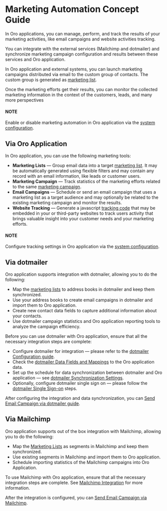 <a id="user-guide-marketing-automation"></a>
<!-- updated on 06 July 2017 -->

# Marketing Automation Concept Guide

In Oro applications, you can manage, perform, and track the results of your marketing activities, like email campaigns and website activities tracking.

You can integrate with the external services (Mailchimp and dotmailer) and synchronize marketing campaign configuration and results between these services and Oro application.

In Oro application and external systems, you can launch marketing campaigns distributed via email to the custom group of contacts. The custom group is generated as [marketing list](../../back-office/marketing/marketing-lists/index.md#user-guide-marketing-lists).

Once the marketing efforts get their results, you can monitor the collected marketing information in the context of the customers, leads, and many more perspectives

#### NOTE
Enable or disable marketing automation in Oro application via the [system configuration](../../back-office/system/configuration/marketing/general-setup-marketing/index.md#marketing-system-configuration).

## Via Oro Application

In Oro application, you can use the following marketing tools:

* **Marketing Lists** — Group email data into a target [marketing list](../../back-office/marketing/marketing-lists/index.md#user-guide-marketing-lists). It may be automatically generated using flexible filters and may contain any record with an email information, like leads or customer users.
* **Marketing Campaign** — Track statistics of the marketing efforts related to the same [marketing campaign](../../back-office/marketing/marketing-campaigns/index.md#user-guide-marketing-campaigns).
* **Email Campaigns** — Schedule or send an email campaign that uses a marketing list as a target audience and may optionally be related to the existing marketing campaign and monitor the results.
* **Website Tracking** — Generate a javascript [tracking code](../../back-office/marketing/tracking-websites/index.md#user-guide-marketing-tracking) that may be embedded in your or third-party websites to track users activity that brings valuable insight into your customer needs and your marketing efforts.

#### NOTE
Configure tracking settings in Oro application via the [system configuration](../../back-office/system/configuration/system/general-setup/tracking.md#admin-configuration-tracking).

## Via dotmailer

Oro application supports integration with dotmailer, allowing you to do the following:

- Map the [marketing lists](../../back-office/marketing/marketing-lists/index.md#user-guide-marketing-lists) to address books in dotmailer and keep them synchronized.
- Use your address books to create email campaigns in dotmailer and import them to Oro application.
- Create new contact data fields to capture additional information about your contacts.
- Use dotmailer campaign statistics and Oro application reporting tools to analyze the campaign efficiency.

Before you can use dotmailer with Oro application, ensure that all the necessary integration steps are complete:

* Configure dotmailer for integration — please refer to the [dotmailer Configuration guide](../../back-office/system/integrations/dotmailer/dotmailer-configuration.md#user-guide-dotmailer-configuration).
* Check the [dotmailer Data Fields and Mappings](../../back-office/marketing/email-campaigns/dotmailer-data-fields-mappings.md#user-guide-dotmailer-data-fields) to the Oro application data.
* Set up the schedule for data synchronization between dotmailer and Oro application — see [dotmailer Synchronization Settings](../../back-office/system/configuration/system/integrations/dotmailer-integration-settings.md#admin-configuration-dotmailer-integration-settings).
* Optionally, configure dotmailer single sign on — please follow the [dotmailer Single Sign-on](../../back-office/system/integrations/dotmailer/dotmailer-single-sign-on.md#user-guide-dotmailer-single-sign-on) steps.

After configuring the integration and data synchronization, you can [Send Email Campaign via dotmailer guide](../../back-office/marketing/email-campaigns/sending-email-campaign-via-dotmailer.md#user-guide-dotmailer-campaign).

## Via Mailchimp

Oro application supports out of the box integration with Mailchimp, allowing you to do the following:

* Map the [Marketing Lists](../../back-office/marketing/marketing-lists/index.md#user-guide-marketing-lists) as segments in Mailchimp and keep them synchronized.
* Use existing segments in Mailchimp and import them to Oro application.
* Schedule importing statistics of the Mailchimp campaigns into Oro Application.

To use Mailchimp with Oro application, ensure that all the necessary integration steps are complete. See [Mailchimp Integration](../../back-office/system/integrations/mailchimp-integration.md#user-guide-mc-integration) for more information.

After the integration is configured, you can [Send Email Campaign via Mailchimp](../../back-office/marketing/email-campaigns/sending-email-campaign-via-mailchimp.md#user-guide-mailchimp-campaign).

<!-- automation_finish -->
